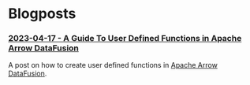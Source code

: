# Blogposts

### [2023-04-17 - A Guide To User Defined Functions in Apache Arrow DataFusion](2023-04-17_a-guide-to-user-defined-functions-in-apache-arrow-datafusion)
A post on how to create user defined functions in [Apache Arrow DataFusion](https://arrow.apache.org/datafusion/).